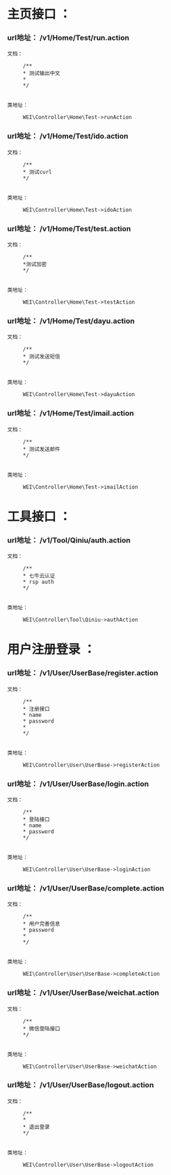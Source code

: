 
# 主页接口 ：
### url地址： /v1/Home/Test/run.action

```
文档：

     /**
     * 测试输出中文
     *
     */


类地址： 

     WEI\Controller\Home\Test->runAction
```




### url地址： /v1/Home/Test/ido.action

```
文档：

     /**
     * 测试curl
     */


类地址： 

     WEI\Controller\Home\Test->idoAction
```




### url地址： /v1/Home/Test/test.action

```
文档：

     /**
     *测试加密
     */


类地址： 

     WEI\Controller\Home\Test->testAction
```




### url地址： /v1/Home/Test/dayu.action

```
文档：

     /**
     * 测试发送短信
     */


类地址： 

     WEI\Controller\Home\Test->dayuAction
```




### url地址： /v1/Home/Test/imail.action

```
文档：

     /**
     * 测试发送邮件
     */


类地址： 

     WEI\Controller\Home\Test->imailAction
```





# 工具接口 ：
### url地址： /v1/Tool/Qiniu/auth.action

```
文档：

     /**
     * 七牛云认证
     * rsp auth
     */


类地址： 

     WEI\Controller\Tool\Qiniu->authAction
```





# 用户注册登录 ：
### url地址： /v1/User/UserBase/register.action

```
文档：

     /**
     * 注册接口
     * name
     * password
     *
     */


类地址： 

     WEI\Controller\User\UserBase->registerAction
```




### url地址： /v1/User/UserBase/login.action

```
文档：

     /**
     * 登陆接口
     * name
     * password
     */


类地址： 

     WEI\Controller\User\UserBase->loginAction
```




### url地址： /v1/User/UserBase/complete.action

```
文档：

     /**
     * 用户完善信息
     * password
     *
     */


类地址： 

     WEI\Controller\User\UserBase->completeAction
```




### url地址： /v1/User/UserBase/weichat.action

```
文档：

     /**
     * 微信登陆接口
     */


类地址： 

     WEI\Controller\User\UserBase->weichatAction
```




### url地址： /v1/User/UserBase/logout.action

```
文档：

     /**
     *
     * 退出登录
     */


类地址： 

     WEI\Controller\User\UserBase->logoutAction
```




